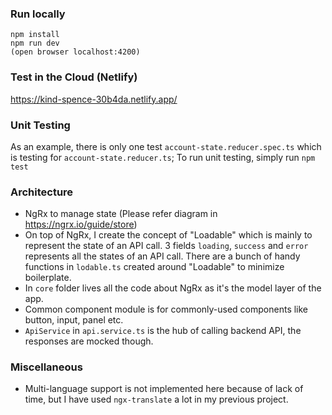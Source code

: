### Run locally
```
npm install
npm run dev
(open browser localhost:4200)
```

### Test in the Cloud (Netlify)
https://kind-spence-30b4da.netlify.app/


### Unit Testing
As an example, there is only one test `account-state.reducer.spec.ts` which is testing for `account-state.reducer.ts`;
To run unit testing, simply run `npm test`

### Architecture
- NgRx to manage state (Please refer diagram in https://ngrx.io/guide/store)
- On top of NgRx, I create the concept of "Loadable" which is mainly to represent the state of an API call. 3 fields `loading`, `success` and `error` represents all the states of an API call. There are a bunch of handy functions in `lodable.ts` created around "Loadable" to minimize boilerplate.
- In `core` folder lives all the code about NgRx as it's the model layer of the app.
- Common component module is for commonly-used components like button, input, panel etc.
- `ApiService` in `api.service.ts` is the hub of calling backend API, the responses are mocked though.

### Miscellaneous
- Multi-language support is not implemented here because of lack of time, but I have used `ngx-translate` a lot in my previous project.
 
